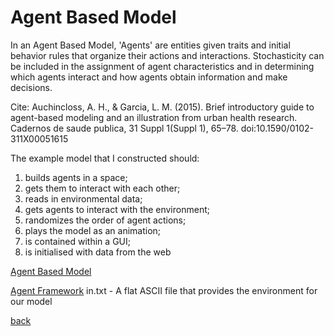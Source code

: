 <h1>Agent Based Model</h1>

In an Agent Based Model, 'Agents' are entities given traits and initial behavior rules that organize their actions and interactions. Stochasticity can be included in the assignment of agent characteristics and in determining which agents interact and how agents obtain information and make decisions.
 

Cite: Auchincloss, A. H., & Garcia, L. M. (2015). Brief introductory guide to agent-based modeling and an illustration from urban health research. Cadernos de saude publica, 31 Suppl 1(Suppl 1), 65–78. doi:10.1590/0102-311X00051615

The example model that I constructed should:

1. builds agents in a space;
2. gets them to interact with each other;
3. reads in environmental data;
4. gets agents to interact with the environment;
5. randomizes the order of agent actions;
6. plays the model as an animation;
7. is contained within a GUI;
8. is initialised with data from the web

<a href="https://jlablacker.github.io/GEOG5991-Python-Code/blob/agent_based_model_v10.py">Agent Based Model</a>

<a href="https://jlablacker.github.io/GEOG5991-Python-Code/blob/agentframework_v3.py"> Agent Framework</a>
<a href="https://jlablacker.github.io/GEOG5991-Python-Code/blob/in(1).txt"> </a>in.txt - A flat ASCII file that provides the environment for our model









<a href="https://jlablacker.github.io/GEOG5991-Portfolio/">back</a>
